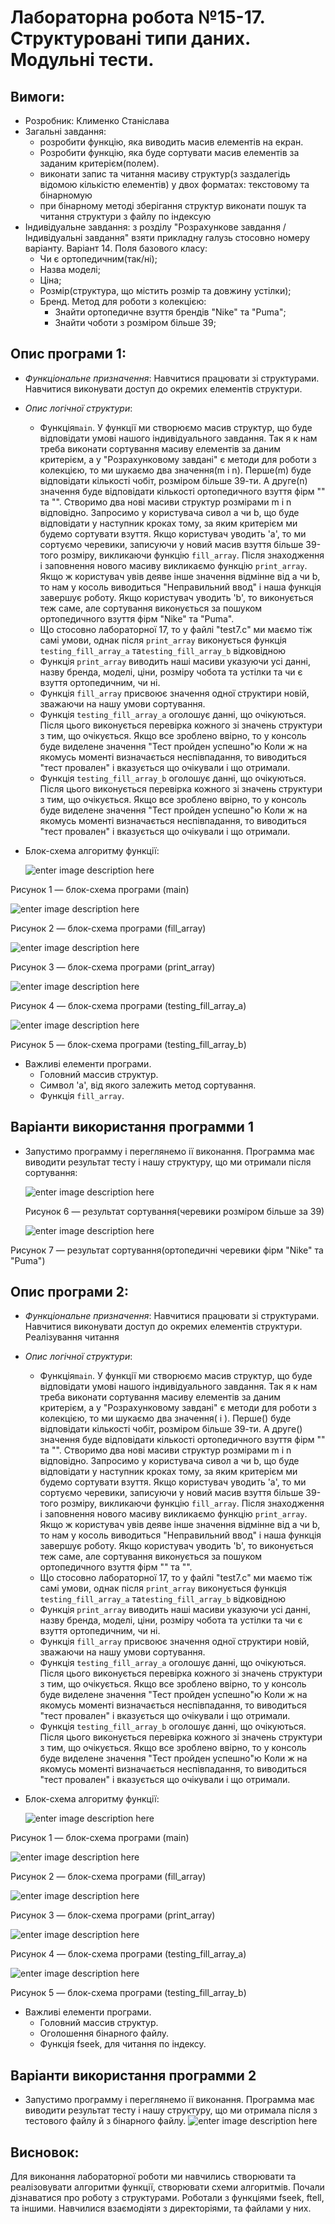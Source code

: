 # Лабораторна робота №15-17. Структуровані типи даних. Модульні тести.
## Вимоги:
-   Розробник: Клименко Станіслава
-   Загальні завдання: 
    * розробити функцію, яка виводить масив елементів на екран.
    * Розробити функцію, яка буде сортувати масив елементів за заданим критерієм(полем).
    * виконати запис та читання масиву структур(з заздалегідь відомою кількістю елементів) у двох форматах: текстовому та бінарномую
    * при бінарному методі зберігання структур виконати пошук та читання структури з файлу по індексую
-   Індивідуальне завдання: з розділу "Розрахункове завдання / Індивідуальні завдання" взяти прикладну галузь стосовно номеру варіанту. Варіант 14. Поля базового класу: 
    * Чи є ортопедичним(так/ні);
    * Назва моделі;
    * Ціна;
    * Розмір(структура, що містить розмір та довжину устілки);
    * Бренд.
    Метод для роботи з колекцією:
      * Знайти ортопедичне взуття брендів "Nike" та "Puma";
      * Знайти чоботи з розміром більше 39;
## Опис програми 1:

- *Функціональне призначення*: Навчитися працювати зі структурами. Навчитися виконувати доступ до окремих елементів структури. 

- *Опис логічної структури*:
    - Функція``main``. У функції ми створюємо масив структур, що буде відповідати умові нашого індивідуального завдання. 
      Так я к нам треба виконати сортування масиву елементів за даним критерієм, а у "Розрахунковому завдані" є методи для роботи з колекцією, то ми шукаємо два значення(m і n). Перше(m) буде відповідати кількості чобіт, розміром більше 39-ти. А друге(n) значення буде відповідати кількості ортопедичного взуття фірм "" та "". 
      Створимо два нові масиви структур розмірами m i n відповідно.
      Запросимо у користувача сивол а чи b, що буде відповідати у наступник кроках тому, за яким критерієм ми будемо сортувати взуття.
      Якщо користувач уводить 'а', то ми сортуємо черевики, записуючи у новий масив взуття більше 39-того розміру, викликаючи функцію ``fill_array``.
      Після знаходження і заповнення нового масиву викликаємо функцію ``print_array``. 
      Якщо ж користувач увів деяве інше значення відмінне від а чи b, то нам у косоль виводиться "Неправильний ввод" і наша функція завершує роботу.
      Якщо користувач уводить 'b', то виконується теж саме, але сортування виконується за пошуком ортопедичного взуття фірм "Nike" та "Puma".
    - Що стосовно лабораторної 17, то у файлі "test7.c" ми маємо тіж самі умови, однак після ``print_array`` виконується функція ``testing_fill_array_a`` та``testing_fill_array_b`` відковідною
    - Функція ``print_array`` виводить наші масиви указуючи усі данні, назву бренда, моделі, ціни, розміру чобота та устілки та чи є взуття ортопедичним, чи ні.
    - Функція ``fill_array`` присвоює значення одної структири новій, зважаючи на нашу умови сортування.
    - Функція ``testing_fill_array_a`` оголошує данні, що очікуються. Після цього виконується перевірка кожного зі значень структури з тим, що очікується. Якщо все зроблено ввірно, то у консоль буде виделене значення "Тест пройден успешно"ю Коли ж на якомусь моменті визначається неспівпадання, то виводиться "тест провален" і вказується що очікували і що отримали.   
    - Функція ``testing_fill_array_b`` оголошує данні, що очікуються. Після цього виконується перевірка кожного зі значень структури з тим, що очікується. Якщо все зроблено ввірно, то у консоль буде виделене значення "Тест пройден успешно"ю Коли ж на якомусь моменті визначається неспівпадання, то виводиться "тест провален" і вказується що очікували і що отримали.

- Блок-схема алгоритму функції:

  ![enter image description here](asses/main15.png)

Рисунок 1 — блок-схема програми (main)

![enter image description here](asses/fill_array15.png)

Рисунок 2 — блок-схема програми (fill_array)

![enter image description here](asses/print_array.png)

Рисунок 3 — блок-схема програми (print_array)

![enter image description here](asses/test_a15.png)

Рисунок 4 — блок-схема програми (testing_fill_array_a)

![enter image description here](asses/test_b15.png)

Рисунок 5 — блок-схема програми (testing_fill_array_b)

- Важливі елементи програми.
    * Головний массив структур.
    * Символ 'а', від якого залежить метод сортування.
    * Функція ``fill_array``.

## Варіанти використання программи 1
- Запустимо программу і переглянемо ії виконання. Программа має виводити результат тесту і нашу структуру, що ми отримали після сортування:
  
  ![enter image description here](asses/testa15.png)
  
  Рисунок 6 — результат сортування(черевики розміром більше за 39)

  ![enter image description here](asses/testb15.png)

Рисунок 7 — результат сортування(ортопедичні черевики фірм "Nike" та "Puma")

## Опис програми 2:

- *Функціональне призначення*: Навчитися працювати зі структурами. Навчитися виконувати доступ до окремих елементів структури. Реалізування читання 

- *Опис логічної структури*:
    - Функція``main``. У функції ми створюємо масив структур, що буде відповідати умові нашого індивідуального завдання.
      Так я к нам треба виконати сортування масиву елементів за даним критерієм, а у "Розрахунковому завдані" є методи для роботи з колекцією, то ми шукаємо два значення( і ). Перше() буде відповідати кількості чобіт, розміром більше 39-ти. А друге() значення буде відповідати кількості ортопедичного взуття фірм "" та "".
      Створимо два нові масиви структур розмірами m i n відповідно.
      Запросимо у користувача сивол а чи b, що буде відповідати у наступник кроках тому, за яким критерієм ми будемо сортувати взуття.
      Якщо користувач уводить 'а', то ми сортуємо черевики, записуючи у новий масив взуття більше 39-того розміру, викликаючи функцію ``fill_array``.
      Після знаходження і заповнення нового масиву викликаємо функцію ``print_array``.
      Якщо ж користувач увів деяве інше значення відмінне від а чи b, то нам у косоль виводиться "Неправильний ввод" і наша функція завершує роботу.
      Якщо користувач уводить 'b', то виконується теж саме, але сортування виконується за пошуком ортопедичного взуття фірм "" та "".
    - Що стосовно лабораторної 17, то у файлі "test7.c" ми маємо тіж самі умови, однак після ``print_array`` виконується функція ``testing_fill_array_a`` та``testing_fill_array_b`` відковідною
    - Функція ``print_array`` виводить наші масиви указуючи усі данні, назву бренда, моделі, ціни, розміру чобота та устілки та чи є взуття ортопедичним, чи ні.
    - Функція ``fill_array`` присвоює значення одної структири новій, зважаючи на нашу умови сортування.
    - Функція ``testing_fill_array_a`` оголошує данні, що очікуються. Після цього виконується перевірка кожного зі значень структури з тим, що очікується. Якщо все зроблено ввірно, то у консоль буде виделене значення "Тест пройден успешно"ю Коли ж на якомусь моменті визначається неспівпадання, то виводиться "тест провален" і вказується що очікували і що отримали.
    - Функція ``testing_fill_array_b`` оголошує данні, що очікуються. Після цього виконується перевірка кожного зі значень структури з тим, що очікується. Якщо все зроблено ввірно, то у консоль буде виделене значення "Тест пройден успешно"ю Коли ж на якомусь моменті визначається неспівпадання, то виводиться "тест провален" і вказується що очікували і що отримали.

- Блок-схема алгоритму функції:

  ![enter image description here](asses/main6.png)

Рисунок 1 — блок-схема програми (main)

![enter image description here](asses/fill_array15.png)

Рисунок 2 — блок-схема програми (fill_array)

![enter image description here](asses/print_array.png)

Рисунок 3 — блок-схема програми (print_array)

![enter image description here](asses/test_a15.png)

Рисунок 4 — блок-схема програми (testing_fill_array_a)

![enter image description here](asses/test_b15.png)

Рисунок 5 — блок-схема програми (testing_fill_array_b)

- Важливі елементи програми.
    * Головний массив структур.
    * Оголошення бінарного файлу.
    * Функція fseek, для читання по індексу.

## Варіанти використання программи 2
- Запустимо программу і переглянемо ії виконання. Программа має виводити результат тесту і нашу структуру, що ми отримала після з тестового файлу й з бінарного файлу.
  ![enter image description here](asses/test6.png)
## Висновок:
Для виконання лабораторної роботи ми навчились створювати та реалізовувати алгоритми функції, створювати схеми алгоритмів.
Почали дізнаватися про роботу з структурами. Роботали з функціями fseek, ftell, та іншими.
Навчилися взаємодіяти з директоріями, та файлами у них.